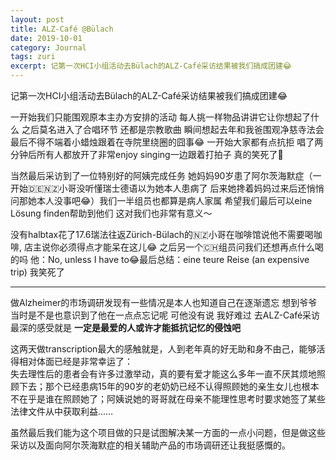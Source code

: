 ```yaml
---
layout: post
title: ALZ-Café @Bülach
date: 2019-10-01
category: Journal
tags: zuri
excerpt: 记第一次HCI小组活动去Bülach的ALZ-Café采访结果被我们搞成团建😂
---
```


记第一次HCI小组活动去Bülach的ALZ-Café采访结果被我们搞成团建😂

一开始我们只能围观原本主办方安排的活动 每人挑一样物品讲讲它让你想起了什么 之后莫名进入了合唱环节 还都是宗教歌曲 瞬间想起去年和我爸围观净慈寺法会最后不得不端着小蜡烛跟着在寺院里绕圈的囧事😂 一开始大家都有点抗拒 唱了两分钟后所有人都放开了非常enjoy singing一边跟着打拍子 真的笑死了🤣

当然最后采访到了一位特别好的阿姨完成任务 她妈妈90岁患了阿尔茨海默症（一开始🇩🇪🇳🇿小哥没听懂瑞士德语以为她本人患病了 后来她搀着妈妈过来后还悄悄问那她本人没事吧😂）我们一半组员也都算是病人家属 希望我们最后可以eine Lösung finden帮助到他们 这对我们也非常有意义～

没有halbtax花了17.6瑞法往返Zürich-Bülach的🇳🇿小哥在咖啡馆说他不需要喝咖啡, 店主说你必须得点才能呆在这儿😂 之后另一个🇨🇭组员问我们还想再点什么喝的吗 他：No, unless I have to😂最后总结：eine teure Reise (an expensive trip) 我笑死了

---
做Alzheimer的市场调研发现有一些情况是本人也知道自己在逐渐遗忘 想到爷爷当时是不是也意识到了他在一点点忘记呢 可他没有说 我好难过 去ALZ-Café采访最深的感受就是 **一定是最爱的人或许才能抵抗记忆的侵蚀吧**

这两天做transcription最大的感触就是，人到老年真的好无助和身不由己，能够活得相对体面已经是非常幸运了：  
失去理性后的患者会有许多过激举动，真的要有爱才能这么多年一直不厌其烦地照顾下去；那个已经患病15年的90岁的老奶奶已经不认得照顾她的亲生女儿也根本不在乎是谁在照顾她了；阿姨说她的哥哥就在母亲不能理性思考时要求她签了某些法律文件从中获取利益……
 
虽然最后我们能为这个项目做的只是试图解决某一方面的一点小问题，但是做这些采访以及面向阿尔茨海默症的相关辅助产品的市场调研还让我挺感慨的。